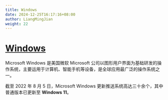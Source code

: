 ```yaml
---
title: Windows
date: 2024-12-25T16:17:16+08:00
author: LiangMingJian
weight: 22
---
```


# [Windows](https://www.microsoft.com/zh-cn/windows)

Microsoft Windows 是美国微软 Microsoft 公司以图形用户界面为基础研发的操作系统，主要运用于计算机、智能手机等设备，是全球应用最广泛的操作系统之一。

截至 2022 年 8 月 5 日，Microsoft Windows 更新推送系统高达三十余个，其中普通版本已更新至 **Windows 11**。
